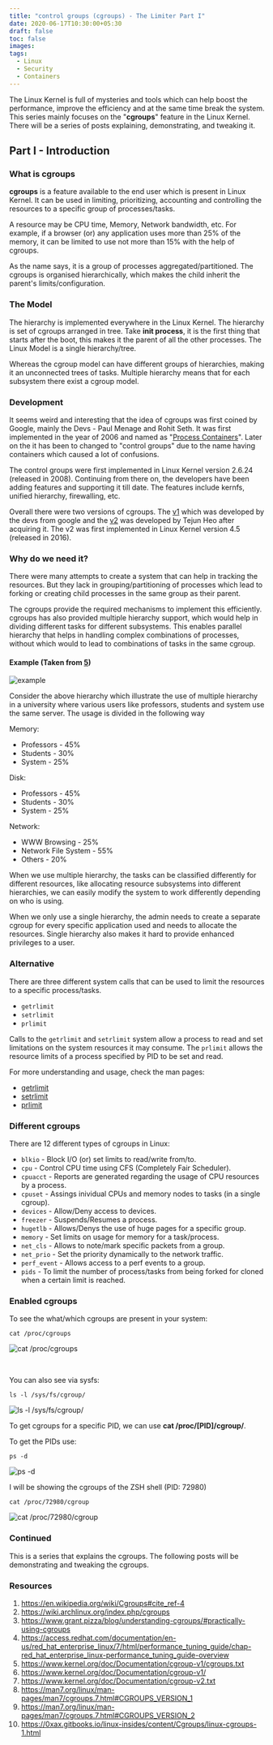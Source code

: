 ```yaml
---
title: "control groups (cgroups) - The Limiter Part I"
date: 2020-06-17T10:30:00+05:30
draft: false
toc: false
images:
tags:
  - Linux
  - Security
  - Containers
---
```



The Linux Kernel is full of mysteries and tools which can help boost the performance, improve the efficiency and at the same time break the system. This series mainly focuses on the "**cgroups**" feature in the Linux Kernel. There will be a series of posts explaining, demonstrating, and tweaking it.

## Part I - Introduction

### What is cgroups

**cgroups** is a feature available to the end user which is present in Linux Kernel. It can be used in limiting, prioritizing, accounting and controlling the resources to a specific group of processes/tasks.

A resource may be CPU time, Memory, Network bandwidth, etc. For example, if a browser (or) any application uses more than 25% of the memory, it can be limited to use not more than 15% with the help of cgroups.

As the name says, it is a group of processes aggregated/partitioned. The cgroups is organised hierarchically, which makes the child inherit the parent's limits/configuration.

### The Model

The hierarchy is implemented everywhere in the Linux Kernel. The hierarchy is set of cgroups arranged in tree. Take **init process**, it is the first thing that starts after the boot, this makes it the parent of all the other processes. The Linux Model is a single hierarchy/tree.

Whereas the cgroup model can have different groups of hierarchies, making it an unconnected trees of tasks. Multiple hierarchy means that for each subsystem there exist a cgroup model.

### Development

It seems weird and interesting that the idea of cgroups was first coined by Google, mainly the Devs - Paul Menage and Rohit Seth. It was first implemented in the year of 2006 and named as "[Process Containers](https://lwn.net/Articles/236038/)". Later on the it has been to changed to "control groups" due to the name having containers which caused a lot of confusions.

The control groups were first implemented in Linux Kernel version 2.6.24 (released in 2008). Continuing from there on, the developers have been adding features and supporting it till date. The features include kernfs, unified hierarchy, firewalling, etc.

Overall there were two versions of cgroups. The [v1](https://man7.org/linux/man-pages/man7/cgroups.7.html#CGROUPS_VERSION_1) which was developed by the devs from google and the [v2](https://man7.org/linux/man-pages/man7/cgroups.7.html#CGROUPS_VERSION_2) was developed by Tejun Heo after acquiring it. The v2 was first implemented in Linux Kernel version 4.5 (released in 2016).


### Why do we need it?

There were many attempts to create a system that can help in tracking the resources. But they lack in grouping/partitioning of processes which lead to forking or creating child processes in the same group as their parent.

The cgroups provide the required mechanisms to implement this efficiently. cgroups has also provided multiple hierarchy support, which would help in dividing different tasks for different subsystems. This enables parallel hierarchy that helps in handling complex combinations of processes, without which would to lead to combinations of tasks in the same cgroup.

#### Example (Taken from [5](https://www.kernel.org/doc/Documentation/cgroup-v1/cgroups.txt))

![example](/img/1.png)


Consider the above hierarchy which illustrate the use of multiple hierarchy in a university where various users like professors, students and system use the same server. The usage is divided in the following way

Memory:
  * Professors - 45%
  * Students - 30%
  * System - 25%

Disk:
  * Professors - 45%
  * Students - 30%
  * System - 25%

Network:
  * WWW Browsing - 25%
  * Network File System - 55%
  * Others - 20%

When we use multiple hierarchy, the tasks can be classified differently for different resources, like allocating resource subsystems into different hierarchies, we can easily modify the system to work differently depending on who is using.

When we only use a single hierarchy, the admin needs to create a separate cgroup for every specific application used and needs to allocate the resources. Single hierarchy also makes it hard to provide enhanced privileges to a user.

### Alternative

There are three different system calls that can be used to limit the resources to a specific process/tasks.
* `getrlimit`
* `setrlimit`
* `prlimit`

Calls to the `getrlimit` and `setrlimit` system allow a process to read and set limitations on the system resources it may consume. The `prlimit` allows the resource limits of a process specified by PID to be set and read.

For more understanding and usage, check the man pages:
* [getrlimit](https://man7.org/linux/man-pages/man2/getrlimit.2.html)
* [setrlimit](https://linux.die.net/man/2/setrlimit)
* [prlimit](https://www.man7.org/linux/man-pages/man1/prlimit.1.html)


### Different cgroups

There are 12 different types of cgroups in Linux:

* `blkio` - Block I/O (or) set limits to read/write from/to.
* `cpu` - Control CPU time using CFS (Completely Fair Scheduler).
* `cpuacct` - Reports are generated regarding the usage of CPU resources by a process.
* `cpuset` - Assings inividual CPUs and memory nodes to tasks (in a single cgroup).
* `devices` - Allow/Deny access to devices.
* `freezer` - Suspends/Resumes a process.
* `hugetlb` - Allows/Denys the use of huge pages for a specific group.
* `memory` - Set limits on usage for memory for a task/process.
* `net_cls` - Allows to note/mark specific packets from a group.
* `net_prio` - Set the priority dynamically to the network traffic.
* `perf_event` - Allows access to a perf events to a group.
* `pids` -  To limit the number of process/tasks from being forked for cloned when a certain limit is reached.

### Enabled cgroups

To see the what/which cgroups are present in your system:

```
cat /proc/cgroups
```
![cat /proc/cgroups](/img/2.png)

<br>

You can also see via sysfs:

```
ls -l /sys/fs/cgroup/
```

![ls -l /sys/fs/cgroup/](/img/3.png)


To get cgroups for a specific PID, we can use **cat /proc/[PID]/cgroup/**.

To get the PIDs use:
```
ps -d
```

![ps -d](/img/4.png)


I will be showing the cgroups of the ZSH shell (PID: 72980)

```
cat /proc/72980/cgroup
```

![cat /proc/72980/cgroup](/img/5.png)


### Continued

This is a series that explains the cgroups. The following posts will be demonstrating and tweaking the cgroups.


### Resources

1. https://en.wikipedia.org/wiki/Cgroups#cite_ref-4
2. https://wiki.archlinux.org/index.php/cgroups
3. https://www.grant.pizza/blog/understanding-cgroups/#practically-using-cgroups
4. https://access.redhat.com/documentation/en-us/red_hat_enterprise_linux/7/html/performance_tuning_guide/chap-red_hat_enterprise_linux-performance_tuning_guide-overview
5. https://www.kernel.org/doc/Documentation/cgroup-v1/cgroups.txt
6. https://www.kernel.org/doc/Documentation/cgroup-v1/
7. https://www.kernel.org/doc/Documentation/cgroup-v2.txt
8. https://man7.org/linux/man-pages/man7/cgroups.7.html#CGROUPS_VERSION_1
9. https://man7.org/linux/man-pages/man7/cgroups.7.html#CGROUPS_VERSION_2
10. https://0xax.gitbooks.io/linux-insides/content/Cgroups/linux-cgroups-1.html
